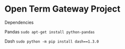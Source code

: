 # Open Term Gateway Project

Dependencies

Pandas `sudo apt-get install python-pandas`

Dash `sudo python -m pip install dash==1.3.0`
